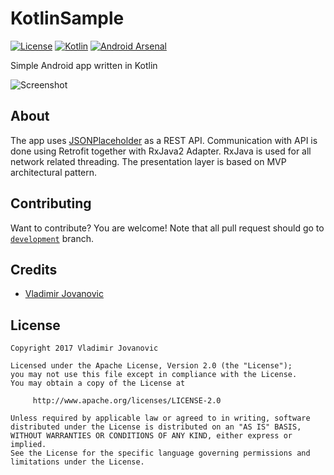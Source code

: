 # KotlinSample
[![License](https://img.shields.io/badge/License-Apache%202.0-blue.svg)](https://github.com/vlad1m1r990/KotlinSample/blob/master/LICENSE) 
[![Kotlin](https://img.shields.io/badge/style-1.2.20-green.svg?style=flat&label=Kotlin)](https://kotlinlang.org) 
[![Android Arsenal](https://img.shields.io/badge/Android%20Arsenal-KotlinSample-brightgreen.svg?style=flat)](https://android-arsenal.com/details/3/5554)


Simple Android app written in Kotlin

![Screenshot](http://i.imgur.com/aW0hlk9.png)

About
-------

The app uses [JSONPlaceholder](https://jsonplaceholder.typicode.com) as a REST API.
Communication with API is done using Retrofit together with RxJava2 Adapter.
RxJava is used for all network related threading.
The presentation layer is based on MVP architectural pattern.

Contributing
-------

Want to contribute? You are welcome! 
Note that all pull request should go to [`development`](https://github.com/vlad1m1r990/KotlinSample/tree/development) branch.

Credits
-------

+ [Vladimir Jovanovic](https://github.com/vlad1m1r990)

License
-------

    Copyright 2017 Vladimir Jovanovic

    Licensed under the Apache License, Version 2.0 (the "License");
    you may not use this file except in compliance with the License.
    You may obtain a copy of the License at

         http://www.apache.org/licenses/LICENSE-2.0

    Unless required by applicable law or agreed to in writing, software
    distributed under the License is distributed on an "AS IS" BASIS,
    WITHOUT WARRANTIES OR CONDITIONS OF ANY KIND, either express or implied.
    See the License for the specific language governing permissions and
    limitations under the License.